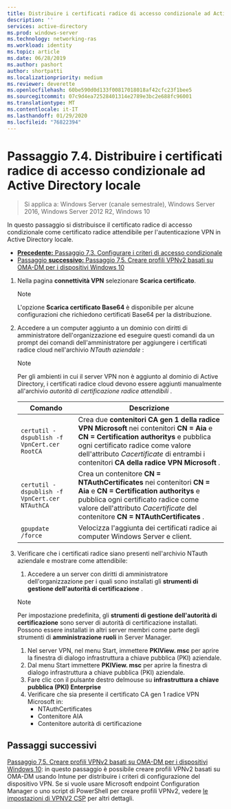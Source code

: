 ```yaml
---
title: Distribuire i certificati radice di accesso condizionale ad Active Directory locale
description: ''
services: active-directory
ms.prod: windows-server
ms.technology: networking-ras
ms.workload: identity
ms.topic: article
ms.date: 06/28/2019
ms.author: pashort
author: shortpatti
ms.localizationpriority: medium
ms.reviewer: deverette
ms.openlocfilehash: 60be590d0d133f00817018018af42cfc23f1bee5
ms.sourcegitcommit: 07c9d4ea72528401314e2789e3bc2e688fc96001
ms.translationtype: MT
ms.contentlocale: it-IT
ms.lasthandoff: 01/29/2020
ms.locfileid: "76822394"
---
```

# <a name="step-74-deploy-conditional-access-root-certificates-to-on-premises-ad"></a>Passaggio 7.4. Distribuire i certificati radice di accesso condizionale ad Active Directory locale

>Si applica a: Windows Server (canale semestrale), Windows Server 2016, Windows Server 2012 R2, Windows 10

In questo passaggio si distribuisce il certificato radice di accesso condizionale come certificato radice attendibile per l'autenticazione VPN in Active Directory locale.

- [**Precedente:** Passaggio 7,3. Configurare i criteri di accesso condizionale](vpn-config-conditional-access-policy.md)
- [Passaggio **successivo:** Passaggio 7,5. Creare profili VPNv2 basati su OMA-DM per i dispositivi Windows 10](vpn-create-oma-dm-based-vpnv2-profiles.md)

1. Nella pagina **connettività VPN** selezionare **Scarica certificato**.

   >[!NOTE]
   >L'opzione **Scarica certificato Base64** è disponibile per alcune configurazioni che richiedono certificati Base64 per la distribuzione.

2. Accedere a un computer aggiunto a un dominio con diritti di amministratore dell'organizzazione ed eseguire questi comandi da un prompt dei comandi dell'amministratore per aggiungere i certificati radice cloud nell'archivio *NTauth aziendale* :

   >[!NOTE]
   >Per gli ambienti in cui il server VPN non è aggiunto al dominio di Active Directory, i certificati radice cloud devono essere aggiunti manualmente all'archivio _autorità di certificazione radice attendibili_ .

   | Comando | Descrizione |
   | --- | --- |
   | `certutil -dspublish -f VpnCert.cer RootCA` | Crea due **contenitori CA gen 1 della radice VPN Microsoft** nei contenitori **CN = Aia** e **CN = Certification authoritys** e pubblica ogni certificato radice come valore dell'attributo _Cacertificate_ di entrambi i contenitori **CA della radice VPN Microsoft** . |
   | `certutil -dspublish -f VpnCert.cer NTAuthCA` | Crea un contenitore **CN = NTAuthCertificates** nei contenitori **CN = Aia** e **CN = Certification authoritys** e pubblica ogni certificato radice come valore dell'attributo _Cacertificate_ del contenitore **CN = NTAuthCertificates** . |
   | `gpupdate /force` | Velocizza l'aggiunta dei certificati radice ai computer Windows Server e client. |

3. Verificare che i certificati radice siano presenti nell'archivio NTauth aziendale e mostrare come attendibile:
   1. Accedere a un server con diritti di amministratore dell'organizzazione per i quali sono installati gli **strumenti di gestione dell'autorità di certificazione** .

   >[!NOTE]
   >Per impostazione predefinita, gli **strumenti di gestione dell'autorità di certificazione** sono server di autorità di certificazione installati. Possono essere installati in altri server membri come parte degli strumenti di **amministrazione ruoli** in Server Manager.

   1. Nel server VPN, nel menu Start, immettere **PKIView. msc** per aprire la finestra di dialogo infrastruttura a chiave pubblica (PKI) aziendale.
   1. Dal menu Start immettere **PKIView. msc** per aprire la finestra di dialogo infrastruttura a chiave pubblica (PKI) aziendale.
   1. Fare clic con il pulsante destro delmouse su **infrastruttura a chiave pubblica (PKI) Enterprise**
   1. Verificare che sia presente il certificato CA gen 1 radice VPN Microsoft in:
      - NTAuthCertificates
      - Contenitore AIA
      - Contenitore autorità di certificazione

## <a name="next-steps"></a>Passaggi successivi

[Passaggio 7,5. Creare profili VPNv2 basati su OMA-DM per i dispositivi Windows 10](vpn-create-oma-dm-based-vpnv2-profiles.md): in questo passaggio è possibile creare profili VPNv2 basati su OMA-DM usando Intune per distribuire i criteri di configurazione del dispositivo VPN. Se si vuole usare Microsoft endpoint Configuration Manager o uno script di PowerShell per creare profili VPNv2, vedere [le impostazioni di VPNV2 CSP](https://docs.microsoft.com/windows/client-management/mdm/vpnv2-csp) per altri dettagli.
